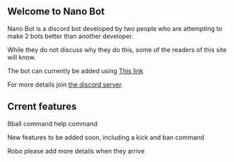 ## Welcome to Nano Bot

Nano Bot is a discord bot developed by two people who are attempting to make 2 bots better than another developer.

While they do not discuss why they do this, some of the readers of this site will know.

The bot can currently be added using [This link](https://discordapp.com/api/oauth2/authorize?client_id=578583908669587456&permissions=8&scope=bot)

For more details join [the discord server](https://discord.gg/ESChcnx).

## Crrent features
8ball command
help command

New features to be added soon, including a kick and ban command

Robo please add more details when they arrive

